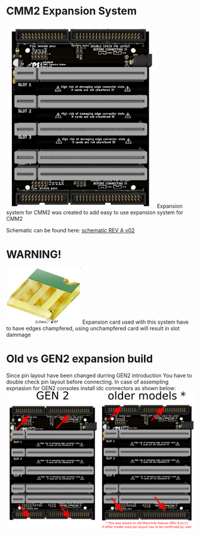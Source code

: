 # CMM2 Expansion System
<img src="Images/exp_board_3d.jpg" width="400">
Expansion system for CMM2 was created to add easy to use expansion system for CMM2

Schematic can be found here: [schematic REV A v02](/Schematic/exp_syst_REVA_v02.pdf)

# WARNING!
<img src="Images/champf.jpg" width="200">
Expansion card used with this system have to have edges champfered, using unchampfered card will result in slot dammage

# Old vs GEN2 expansion build
Since pin layout have been changed durring GEN2 introduction You have to double check pin layout before connecting. In case of assempling expnasion for GEN2 consoles install idc connectors as shown below:
<img src="Images/idc_layout.png" width="800">